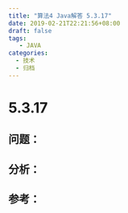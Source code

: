 ```yaml
---
title: "算法4 Java解答 5.3.17"
date: 2019-02-21T22:21:56+08:00
draft: false
tags:
   - JAVA
categories:
  - 技术
  - 归档
---
```



# 5.3.17

## 问题：


## 分析：


## 参考：


